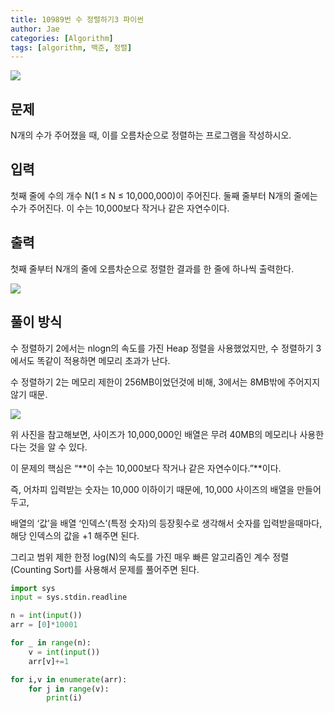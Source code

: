 ```yaml
---
title: 10989번 수 정렬하기3 파이썬
author: Jae
categories: [Algorithm]
tags: [algorithm, 백준, 정렬]
---
```


![](https://imagedelivery.net/v7-TZByhOiJbNM9RaUdzSA/c4d33306-64f8-4b67-d859-fcc90736e700/public)

## 문제

N개의 수가 주어졌을 때, 이를 오름차순으로 정렬하는 프로그램을 작성하시오.

## 입력

첫째 줄에 수의 개수 N(1 ≤ N ≤ 10,000,000)이 주어진다. 둘째 줄부터 N개의 줄에는 수가 주어진다. 이 수는 10,000보다 작거나 같은 자연수이다.

## 출력

첫째 줄부터 N개의 줄에 오름차순으로 정렬한 결과를 한 줄에 하나씩 출력한다.

![](https://imagedelivery.net/v7-TZByhOiJbNM9RaUdzSA/d87a3065-62aa-4eb1-69ec-e79e2fdafc00/public)

## **풀이 방식**

수 정렬하기 2에서는 nlogn의 속도를 가진 Heap 정렬을 사용했었지만, 수 정렬하기 3에서도 똑같이 적용하면 메모리 초과가 난다.

수 정렬하기 2는 메모리 제한이 256MB이었던것에 비해, 3에서는 8MB밖에 주어지지 않기 때문.

![](https://imagedelivery.net/v7-TZByhOiJbNM9RaUdzSA/e1e7fdd1-03dd-428c-0296-c914defe3600/public)

위 사진을 참고해보면, 사이즈가 10,000,000인 배열은 무려 40MB의 메모리나 사용한다는 것을 알 수 있다.

이 문제의 핵심은 “**이 수는 10,000보다 작거나 같은 자연수이다.”**이다.

즉, 어차피 입력받는 숫자는 10,000 이하이기 때문에, 10,000 사이즈의 배열을 만들어두고,

배열의 ‘값’을 배열 ‘인덱스’(특정 숫자)의 등장횟수로 생각해서 숫자를 입력받을때마다, 해당 인덱스의 값을 +1 해주면 된다.

그리고 범위 제한 한정 log(N)의 속도를 가진 매우 빠른 알고리즘인 계수 정렬 (Counting Sort)를 사용해서 문제를 풀어주면 된다.

```python
import sys
input = sys.stdin.readline

n = int(input())
arr = [0]*10001

for _ in range(n):
    v = int(input())
    arr[v]+=1

for i,v in enumerate(arr):
    for j in range(v):
        print(i)
```
